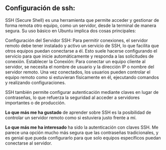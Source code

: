 ## Configuración de ssh:

SSH (Secure Shell) es una herramienta que permite acceder y gestionar de forma remota otro equipo, como un servidor, desde la terminal de manera segura. Su uso básico en Ubuntu implica dos cosas principales:

Configuración del Servidor SSH: Para permitir conexiones, el servidor remoto debe tener instalado y activo un servicio de SSH, lo que facilita que otros equipos puedan conectarse a él. Esto suele hacerse configurando el servicio para que inicie automáticamente y responda a las solicitudes de conexión. Establecer la Conexión: Para conectar un equipo cliente al servidor, se necesita el nombre de usuario y la dirección IP o nombre del servidor remoto. Una vez conectados, los usuarios pueden controlar el equipo remoto como si estuvieran físicamente en él, ejecutando comandos y realizando configuraciones.

SSH también permite configurar autenticación mediante claves en lugar de contraseñas, lo que refuerza la seguridad al acceder a servidores importantes o de producción.

**Lo que más me ha gustado** de aprender sobre SSH es la posibilidad de controlar un servidor remoto como si estuviera justo frente a mí. 

**Lo que más me ha interesado** ha sido la autenticación con claves SSH. Me parece una opción mucho más segura que las contraseñas tradicionales, y es genial que pueda configurarlo para que solo equipos específicos puedan conectarse al servidor. 
